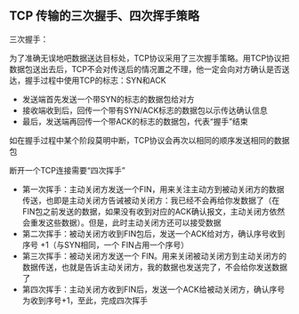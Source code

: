 ## TCP 传输的三次握手、四次挥手策略

三次握手：

为了准确无误地吧数据送达目标处，TCP协议采用了三次握手策略。用TCP协议把数据包送出去后，TCP不会对传送后的情况置之不理，他一定会向对方确认是否送达，握手过程中使用TCP的标志：SYN和ACK

- 发送端首先发送一个带SYN的标志的数据包给对方
- 接收端收到后，回传一个带有SYN/ACK标志的数据包以示传达确认信息
- 最后，发送端再回传一个带ACK的标志的数据包，代表“握手”结束

如在握手过程中某个阶段莫明中断，TCP协议会再次以相同的顺序发送相同的数据包

断开一个TCP连接需要“四次挥手”

- 第一次挥手：主动关闭方发送一个FIN，用来关注主动方到被动关闭方的数据传送，也即是主动关闭方告诫被动关闭方：我已经不会再给你发数据了（在FIN包之前发送的数据，如果没有收到对应的ACK确认报文，主动关闭方依然会重发这些数据）。但是，此时主动关闭方还可以接受数据
- 第二次挥手：被动关闭方收到FIN包后，发送一个ACK给对方，确认序号收到序号 +1（与SYN相同，一个 FIN占用一个序号）
- 第三次挥手：被动关闭方发送一个 FIN。用来关闭被动关闭方到主动关闭方的数据传送，也就是告诉主动关闭方，我的数据也发送完了，不会给你发送数据了
- 第四次挥手：主动关闭方收到FIN后，发送一个ACK给被动关闭方，确认序号为收到序号+1，至此，完成四次挥手